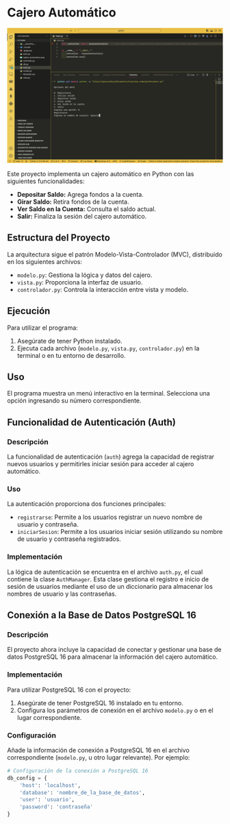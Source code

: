 # Cajero Automático

![Cajero Automático](cajero-automatico.png)

Este proyecto implementa un cajero automático en Python con las siguientes funcionalidades:

- **Depositar Saldo:** Agrega fondos a la cuenta.
- **Girar Saldo:** Retira fondos de la cuenta.
- **Ver Saldo en la Cuenta:** Consulta el saldo actual.
- **Salir:** Finaliza la sesión del cajero automático.

## Estructura del Proyecto

La arquitectura sigue el patrón Modelo-Vista-Controlador (MVC), distribuido en los siguientes archivos:

- `modelo.py`: Gestiona la lógica y datos del cajero.
- `vista.py`: Proporciona la interfaz de usuario.
- `controlador.py`: Controla la interacción entre vista y modelo.

## Ejecución

Para utilizar el programa:

1. Asegúrate de tener Python instalado.
2. Ejecuta cada archivo (`modelo.py`, `vista.py`, `controlador.py`) en la terminal o en tu entorno de desarrollo.

## Uso

El programa muestra un menú interactivo en la terminal. Selecciona una opción ingresando su número correspondiente.

## Funcionalidad de Autenticación (Auth)

### Descripción

La funcionalidad de autenticación (`auth`) agrega la capacidad de registrar nuevos usuarios y permitirles iniciar sesión para acceder al cajero automático.

### Uso

La autenticación proporciona dos funciones principales:

- `registrarse`: Permite a los usuarios registrar un nuevo nombre de usuario y contraseña.
- `iniciarSesion`: Permite a los usuarios iniciar sesión utilizando su nombre de usuario y contraseña registrados.

### Implementación

La lógica de autenticación se encuentra en el archivo `auth.py`, el cual contiene la clase `AuthManager`. Esta clase gestiona el registro e inicio de sesión de usuarios mediante el uso de un diccionario para almacenar los nombres de usuario y las contraseñas.

## Conexión a la Base de Datos PostgreSQL 16

### Descripción

El proyecto ahora incluye la capacidad de conectar y gestionar una base de datos PostgreSQL 16 para almacenar la información del cajero automático.

### Implementación

Para utilizar PostgreSQL 16 con el proyecto:

1. Asegúrate de tener PostgreSQL 16 instalado en tu entorno.
2. Configura los parámetros de conexión en el archivo `modelo.py` o en el lugar correspondiente.

### Configuración

Añade la información de conexión a PostgreSQL 16 en el archivo correspondiente (`modelo.py`, u otro lugar relevante). Por ejemplo:

```python
# Configuración de la conexión a PostgreSQL 16
db_config = {
    'host': 'localhost',
    'database': 'nombre_de_la_base_de_datos',
    'user': 'usuario',
    'password': 'contraseña'
}